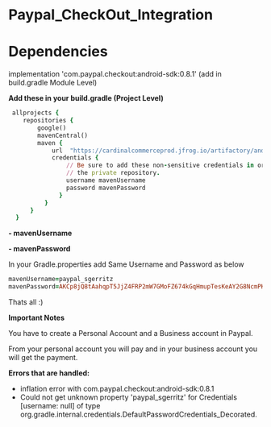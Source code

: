 # Paypal_CheckOut_Integration

# Dependencies

implementation 'com.paypal.checkout:android-sdk:0.8.1' (add in build.gradle Module Level)

**Add these in your build.gradle (Project Level)**
```ruby
 allprojects {
    repositories {
        google()
        mavenCentral()
        maven {
            url  "https://cardinalcommerceprod.jfrog.io/artifactory/android"
            credentials {
                // Be sure to add these non-sensitive credentials in order to retrieve dependencies from
                // the private repository.
                username mavenUsername
                password mavenPassword
              } 
          } 
      }
  }
```
**- mavenUsername**

**- mavenPassword**

In your Gradle.properties add Same Username and Password as below
```ruby
mavenUsername=paypal_sgerritz
mavenPassword=AKCp8jQ8tAahqpT5JjZ4FRP2mW7GMoFZ674kGqHmupTesKeAY2G8NcmPKLuTxTGkKjDLRzDUQ
```
Thats all :) 

**Important Notes**

You have to create a Personal Account and a Business account in Paypal.

From your personal account you will pay and in your business account you will get the payment.

**Errors that are handled:**
- inflation error with com.paypal.checkout:android-sdk:0.8.1 
- Could not get unknown property 'paypal_sgerritz' for Credentials [username: null] 
  of type org.gradle.internal.credentials.DefaultPasswordCredentials_Decorated.
